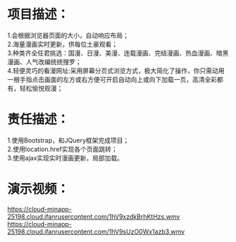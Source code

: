 # 项目描述：</br>
1.会根据浏览器页面的大小，自动响应布局； </br>
2.海量漫画实时更新，供每位土豪观看；</br>
3.种类齐全任君挑选：国漫、日漫、美漫、连载漫画、完结漫画、热血漫画、暗黑漫画、人气改编统统搜罗；</br>
4.轻便灵巧的看漫网址:采用屏幕分页式浏览方式，极大简化了操作，你只需动用一根手指点击画面的左方或右方便可开启自动向上或向下加载一页，高清全彩都有，轻松愉悦观漫；</br>
# 责任描述：</br>
1.使用Bootstrap，和JQuery框架完成项目；</br>
2.使用location.href实现各个页面跳转；</br>
3.使用ajax实现实时漫画更新，局部加载。</br>
# 演示视频：</br>
https://cloud-minapp-25198.cloud.ifanrusercontent.com/1hV9xzdkBrhKtHzs.wmv</br>
https://cloud-minapp-25198.cloud.ifanrusercontent.com/1hV9sUzO0Wx1azb3.wmv
